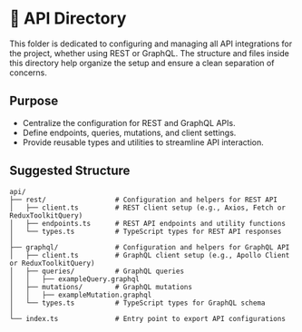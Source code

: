 # 📂 API Directory

This folder is dedicated to configuring and managing all API integrations for the project, whether using REST or GraphQL. The structure and files inside this directory help organize the setup and ensure a clean separation of concerns.

## Purpose

- Centralize the configuration for REST and GraphQL APIs.
- Define endpoints, queries, mutations, and client settings.
- Provide reusable types and utilities to streamline API interaction.

## Suggested Structure

```plaintext
api/
├── rest/                 # Configuration and helpers for REST API
│   ├── client.ts         # REST client setup (e.g., Axios, Fetch or ReduxToolkitQuery)
│   ├── endpoints.ts      # REST API endpoints and utility functions
│   └── types.ts          # TypeScript types for REST API responses
│
├── graphql/              # Configuration and helpers for GraphQL API
│   ├── client.ts         # GraphQL client setup (e.g., Apollo Client or ReduxToolkitQuery)
│   ├── queries/          # GraphQL queries
│   │   ├── exampleQuery.graphql
│   ├── mutations/        # GraphQL mutations
│   │   ├── exampleMutation.graphql
│   └── types.ts          # TypeScript types for GraphQL schema
│
└── index.ts              # Entry point to export API configurations
